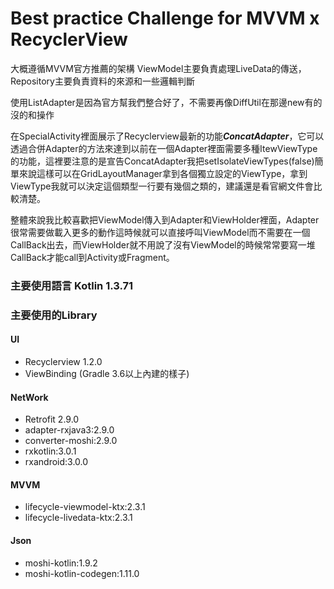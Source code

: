 # Best practice Challenge for MVVM x RecyclerView

大概遵循MVVM官方推薦的架構
ViewModel主要負責處理LiveData的傳送，Repository主要負責資料的來源和一些邏輯判斷

使用ListAdapter是因為官方幫我們整合好了，不需要再像DiffUtil在那邊new有的沒的和操作

在SpecialActivity裡面展示了Recyclerview最新的功能***ConcatAdapter***，它可以透過合併Adapter的方法來達到以前在一個Adapter裡面需要多種ItewViewType的功能，這裡要注意的是宣告ConcatAdapter我把setIsolateViewTypes(false)簡單來說這樣可以在GridLayoutManager拿到各個獨立設定的ViewType，拿到ViewType我就可以決定這個類型一行要有幾個之類的，建議還是看官網文件會比較清楚。

整體來說我比較喜歡把ViewModel傳入到Adapter和ViewHolder裡面，Adapter很常需要做載入更多的動作這時候就可以直接呼叫ViewModel而不需要在一個CallBack出去，而ViewHolder就不用說了沒有ViewModel的時候常常要寫一堆CallBack才能call到Activity或Fragment。

### 主要使用語言 Kotlin 1.3.71

### 主要使用的Library
#### UI
* Recyclerview 1.2.0
* ViewBinding (Gradle 3.6以上內建的樣子)

#### NetWork
* Retrofit 2.9.0
* adapter-rxjava3:2.9.0
* converter-moshi:2.9.0
* rxkotlin:3.0.1
* rxandroid:3.0.0

#### MVVM
* lifecycle-viewmodel-ktx:2.3.1
* lifecycle-livedata-ktx:2.3.1

#### Json
* moshi-kotlin:1.9.2
* moshi-kotlin-codegen:1.11.0